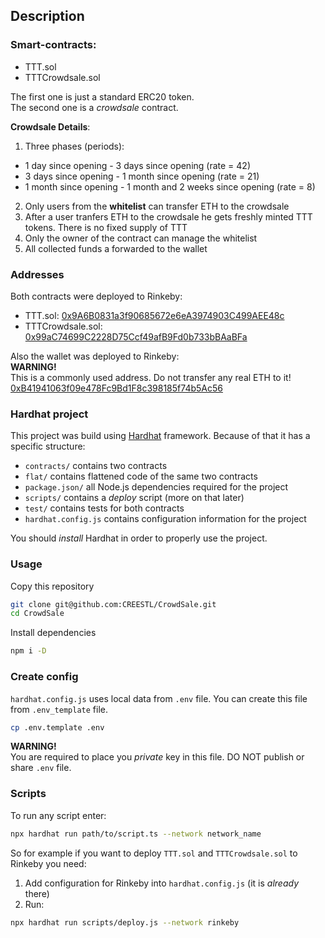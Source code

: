 ## Description

### Smart-contracts:
- TTT.sol
- TTTCrowdsale.sol

The first one is just a standard ERC20 token.  
The second one is a _crowdsale_ contract.

__Crowdsale Details__:
1) Three phases (periods):
  - 1 day since opening - 3 days since opening (rate = 42)
  - 3 days since opening - 1 month since opening (rate = 21)
  - 1 month since opening - 1 month and 2 weeks since opening (rate = 8)
2) Only users from the __whitelist__ can transfer ETH to the crowdsale
3) After a user tranfers ETH to the crowdsale he gets freshly minted TTT tokens. There is no fixed supply of TTT
4) Only the owner of the contract can manage the whitelist
5) All collected funds a forwarded to the wallet

### Addresses

Both contracts were deployed to Rinkeby:

* TTT.sol: [0x9A6B0831a3f90685672e6eA3974903C499AEE48c](https://rinkeby.etherscan.io/search?f=0&q=0x9A6B0831a3f90685672e6eA3974903C499AEE48c)
* TTTCrowdsale.sol: [0x99aC74699C2228D75Ccf49afB9Fd0b733bBAaBFa](https://rinkeby.etherscan.io/search?f=0&q=0x99aC74699C2228D75Ccf49afB9Fd0b733bBAaBFa)

Also the wallet was deployed to Rinkeby:  
__WARNING!__   
This is a commonly used address. Do not transfer any real ETH to it!  
[0xB41941063f09e478Fc9Bd1F8c398185f74b5Ac56](https://rinkeby.etherscan.io/search?f=0&q=0xB41941063f09e478Fc9Bd1F8c398185f74b5Ac56)  



### Hardhat project

This project was build using [Hardhat](https://hardhat.org/) framework. Because of that it has a specific structure:
- `contracts/` contains two contracts
- `flat/` contains flattened code of the same two contracts
- `package.json/` all Node.js dependencies required for the project
- `scripts/` contains a _deploy_ script (more on that later)
- `test/` contains tests for both contracts
- `hardhat.config.js` contains configuration information for the project

You should _install_ Hardhat in order to properly use the project.

### Usage

Copy this repository

```bash
git clone git@github.com:CREESTL/CrowdSale.git
cd CrowdSale
```

Install dependencies

```bash
npm i -D
```

### Create config

`hardhat.config.js` uses local data from `.env` file. You can create this file from `.env_template` file.

```bash
cp .env.template .env
```
__WARNING!__   
You are required to place you _private_ key in this file. DO NOT publish or share `.env` file.


### Scripts

To run any script enter:

```bash
npx hardhat run path/to/script.ts --network network_name
```

So for example if you want to deploy `TTT.sol` and `TTTCrowdsale.sol` to Rinkeby you need:
1) Add configuration for Rinkeby into `hardhat.config.js` (it is _already_ there)
2) Run: 
```bash
npx hardhat run scripts/deploy.js --network rinkeby
```

